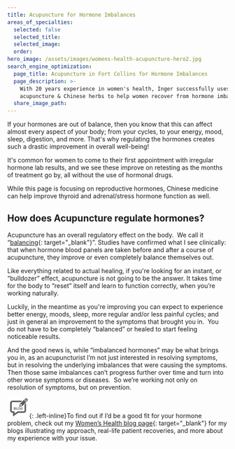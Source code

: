 ```yaml
---
title: Acupuncture for Hormone Imbalances
areas_of_specialties:
  selected: false
  selected_title:
  selected_image:
  order:
hero_image: /assets/images/womens-health-acupuncture-hero2.jpg
search_engine_optimization:
  page_title: Acupuncture in Fort Collins for Hormone Imbalances
  page_description: >-
    With 20 years experience in women's health, Inger successfully uses both
    acupuncture & Chinese herbs to help women recover from hormone imbalances.
  share_image_path:
---
```


If your hormones are out of balance, then you know that this can affect almost every aspect of your body; from your cycles, to your energy, mood, sleep, digestion, and more. That's why regulating the hormones creates such a drastic improvement in overall well-being!

It's common for women to come to their first appointment with irregular hormone lab results, and we see these improve on retesting as the months of treatment go by, all without the use of hormonal drugs.

While this page is focusing on reproductive hormones, Chinese medicine can help improve thyroid and adrenal/stress hormone function as well.

## How does Acupuncture regulate hormones?

Acupuncture has an overall regulatory effect on the body. &nbsp;We call it “[balancing](/2018/06/30/what-does-balance-actually-mean-in-the-acupuncture-clinic-how-to-know-if-youre-balanced-and-how-we-get-you-back-to-balance/){: target="_blank"}”. Studies have confirmed what I see clinically: that when hormone blood panels are taken before and after a course of acupuncture, they improve or even completely balance themselves out.

Like everything related to actual healing, if you're looking for an instant, or “bulldozer” effect, acupuncture is not going to be the answer. It takes time for the body to “reset” itself and learn to function correctly, when you’re working naturally. &nbsp;

Luckily, in the meantime as you're improving you can expect to experience better energy, moods, sleep, more regular and/or less painful cycles; and just in general an improvement to the symptoms that brought you in. &nbsp;You do not have to be completely “balanced” or healed to start feeling noticeable results.

And the good news is, while “imbalanced hormones” may be what brings you in, as an acupuncturist I’m not just interested in resolving symptoms, but in resolving the underlying imbalances that were causing the symptoms. Then those same imbalances can’t progress further over time and turn into other worse symptoms or diseases. &nbsp;So we’re working not only on resolution of symptoms, but on prevention.

![](/assets/images/icons/acupuncture-in-fort-collins-blog.jpg){: .left-inline}To find out if I’d be a good fit for your hormone problem, check out my&nbsp;[Women’s Health blog page](/blog/category/womens-health/){: target="_blank"} for my blogs illustrating my approach, real-life patient recoveries, and more about my experience with your issue.
